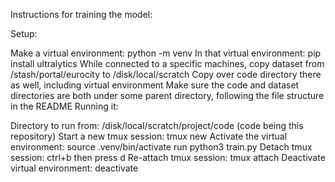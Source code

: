 Instructions for training the model:

Setup:

Make a virtual environment: python -m venv
In that virtual environment: pip install ultralytics
While connected to a specific machines, copy dataset from /stash/portal/eurocity to /disk/local/scratch
Copy over code directory there as well, including virtual environment
Make sure the code and dataset directories are both under some parent directory, following the file structure in the README
Running it:

Directory to run from: /disk/local/scratch/project/code (code being this repository)
Start a new tmux session: tmux new
Activate the virtual environment: source .venv/bin/activate
run python3 train.py
Detach tmux session: ctrl+b then press d
Re-attach tmux session: tmux attach
Deactivate virtual environment: deactivate
